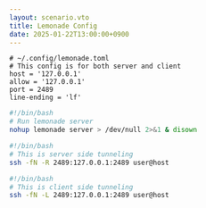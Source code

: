 ```yaml
---
layout: scenario.vto
title: Lemonade Config
date: 2025-01-22T13:00:00+0900
---
```


```toml{gist label=~/.config/lemonade.toml}
# ~/.config/lemonade.toml
# This config is for both server and client
host = '127.0.0.1'
allow = '127.0.0.1'
port = 2489
line-ending = 'lf'
```

```bash
#!/bin/bash
# Run lemonade server
nohup lemonade server > /dev/null 2>&1 & disown
```

```bash
#!/bin/bash
# This is server side tunneling
ssh -fN -R 2489:127.0.0.1:2489 user@host
```

```bash
#!/bin/bash
# This is client side tunneling
ssh -fN -L 2489:127.0.0.1:2489 user@host
```
